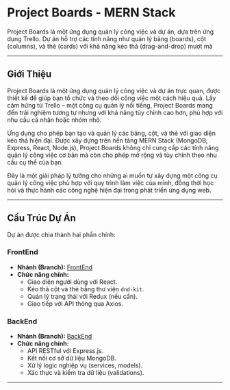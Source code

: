 # Project Boards - MERN Stack

Project Boards là một ứng dụng quản lý công việc và dự án, dựa trên ứng dụng Trello. Dự án hỗ trợ các tính năng như quản lý bảng (boards), cột (columns), và thẻ (cards) với khả năng kéo thả (drag-and-drop) mượt mà

---

## Giới Thiệu

Project Boards là một ứng dụng quản lý công việc và dự án trực quan, được thiết kế để giúp bạn tổ chức và theo dõi công việc một cách hiệu quả. Lấy cảm hứng từ Trello – một công cụ quản lý nổi tiếng, Project Boards mang đến trải nghiệm tương tự nhưng với khả năng tùy chỉnh cao hơn, phù hợp với nhu cầu cá nhân hoặc nhóm nhỏ.

Ứng dụng cho phép bạn tạo và quản lý các bảng, cột, và thẻ với giao diện kéo thả hiện đại. Được xây dựng trên nền tảng MERN Stack (MongoDB, Express, React, Node.js), Project Boards không chỉ cung cấp các tính năng quản lý công việc cơ bản mà còn cho phép mở rộng và tùy chỉnh theo nhu cầu cụ thể của bạn.

Đây là một giải pháp lý tưởng cho những ai muốn tự xây dựng một công cụ quản lý công việc phù hợp với quy trình làm việc của mình, đồng thời học hỏi và thực hành các công nghệ hiện đại trong phát triển ứng dụng web.

---

## Cấu Trúc Dự Án

Dự án được chia thành hai phần chính:

### FrontEnd

- **Nhánh (Branch):** [FrontEnd](https://github.com/ldnguyen2901/Trello-Clone/tree/Frontend)
- **Chức năng chính:**
  - Giao diện người dùng với React.
  - Kéo thả cột và thẻ bằng thư viện `dnd-kit`.
  - Quản lý trạng thái với Redux (nếu cần).
  - Giao tiếp với API thông qua Axios.

### BackEnd

- **Nhánh (Branch):** [BackEnd](https://github.com/ldnguyen2901/Trello-Clone/tree/Backend)
- **Chức năng chính:**
  - API RESTful với Express.js.
  - Kết nối cơ sở dữ liệu MongoDB.
  - Xử lý logic nghiệp vụ (services, models).
  - Xác thực và kiểm tra dữ liệu (validations).

---

